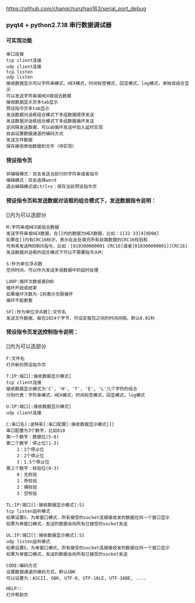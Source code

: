 https://github.com/changchunzhao163/serial_port_debug

### pyqt4 + python2.7.18 串行数据调试器

#### 可实现功能

    串口连接
    tcp client连接
    udp client连接
    tcp listen
    udp listen
    接收数据显示可以字符串模式，HEX模式，时间标签模式，回显模式，log模式，单独或组合显示
    可以发送字符串或HEX或组合数据
    接收数据显示页多tab显示
    预设指令页多tab显示
    发送数据对话框组合模式下多组数据顺序发送
    发送数据对话框组合模式下多组数据循环发送
    定间隔发送数据，可以由循环发送中加入延时实现
    自由设置数据通道的编码方式
    发送文件数据
    保存接收原始数据到文件（待实现）

#### 预设指令页

    非编辑模式：双击发送当前行的字符串或者指令
    编辑模式：双击选择word
    退出编辑模式或ctrl+s：保存当前预设指令页

#### 预设指令页和发送数据对话框的组合模式下，发送数据指令说明：
[]内为可以选部分

    M:字符串或HEX或组合数据
    发送字符串或HEX数据，在[]内的数据为HEX数据，比如：1[32 33]4[0D0A]
    如果在[]内有CRC16标识，表示在此处填充所有前面数据的CRC16校验和
    可用来发送MODBUS指令，比如：[010300000001 CRC16]或者[010300000001][CRC16]
    发送数据对话框的组合模式下可以不需要指令头M:

    S:秒为单位浮点数
    空闲时间，可以作为发送多组数据中的延时处理

    LOOP:循环次数或者END
    循环开始或结束
    如果循环次数为-1则表示无限循环
    循环不能嵌套

    SF[:秒为单位浮点数]:文件名
    发送文件数据，每包1024个字节，可设定每包之间的时间间隔，默认0.01秒


#### 预设指令页发送控制指令说明：
[]内为可以选部分

    F:文件名
    打开新的预设指令页

    T:IP:端口[:接收数据显示模式]
    tcp client连接
    接收数据显示模式为'C', 'H', 'T', 'E', 'L'几个字符的组合
    分别代表：字符串模式，HEX模式，时间标签模式，回显模式，log模式

    U:IP:端口[:接收数据显示模式]
    udp client连接

    C:串口名[:波特率[:串口配置[:接收数据显示模式]]]
    串口配置为3个数字，比如810
    第一个数字：数据位(5-8)
    第二个数字：停止位(1-3)
        1：1个停止位
        2：2个停止位
        3：1.5个停止位
    第三个数字：校验位(0-3)
        0：无校验
        1：奇校验
        2：偶校验
        3：空校验

    TL:IP:端口[[:接收数据显示模式]:S]
    tcp listen监听模式
    如果设置S，为单窗口模式，所有接受的socket连接接收发的数据在同一个窗口显示
    如果为单窗口模式，发送的数据会向所有已接受的socket发送

    UL:IP:端口[[:接收数据显示模式]:S]
    udp listen监听模式
    如果设置S，为单窗口模式，所有接受的socket连接接收发的数据在同一个窗口显示
    如果为单窗口模式，发送的数据会向所有已接受的socket发送

    CODE:编码方式
    设置数据通道的编码方式，默认GBK
    可以设置为：ASCII, GBK, UTF-8, UTF-16LE, UTF-16BE, ....

    HELP::
    打开帮助页

